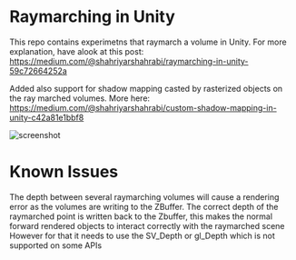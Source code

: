 Raymarching in Unity
=================

This repo contains experimetns that raymarch a volume in Unity. For more explanation, have alook at this post: https://medium.com/@shahriyarshahrabi/raymarching-in-unity-59c72664252a

Added also support for shadow mapping casted by rasterized objects on the ray marched volumes. More here: https://medium.com/@shahriyarshahrabi/custom-shadow-mapping-in-unity-c42a81e1bbf8

![screenshot](https://i.imgur.com/jl0OTh8.gif)

Known Issues
=================
The depth between several raymarching volumes will cause a rendering error as the volumes are writing to the ZBuffer. 
The correct depth of the raymarched point is written back to the Zbuffer, this makes the normal forward rendered objects to interact correctly with the raymarched scene
However for that it needs to use the SV_Depth or gl_Depth which is not supported on some APIs
